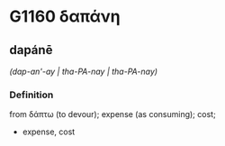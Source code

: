 # G1160 δαπάνη

## dapánē

_(dap-an'-ay | tha-PA-nay | tha-PA-nay)_

### Definition

from δάπτω (to devour); expense (as consuming); cost; 

- expense, cost
